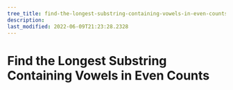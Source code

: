 ```yaml
---
tree_title: find-the-longest-substring-containing-vowels-in-even-counts
description: 
last_modified: 2022-06-09T21:23:28.2328
---
```


# Find the Longest Substring Containing Vowels in Even Counts
